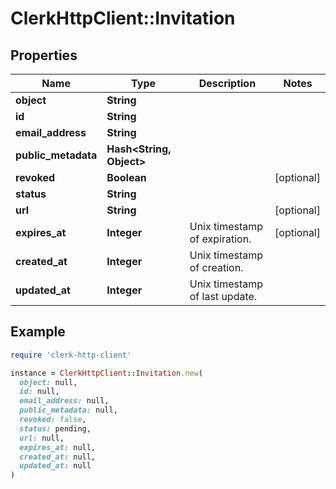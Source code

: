 # ClerkHttpClient::Invitation

## Properties

| Name | Type | Description | Notes |
| ---- | ---- | ----------- | ----- |
| **object** | **String** |  |  |
| **id** | **String** |  |  |
| **email_address** | **String** |  |  |
| **public_metadata** | **Hash&lt;String, Object&gt;** |  |  |
| **revoked** | **Boolean** |  | [optional] |
| **status** | **String** |  |  |
| **url** | **String** |  | [optional] |
| **expires_at** | **Integer** | Unix timestamp of expiration.  | [optional] |
| **created_at** | **Integer** | Unix timestamp of creation.  |  |
| **updated_at** | **Integer** | Unix timestamp of last update.  |  |

## Example

```ruby
require 'clerk-http-client'

instance = ClerkHttpClient::Invitation.new(
  object: null,
  id: null,
  email_address: null,
  public_metadata: null,
  revoked: false,
  status: pending,
  url: null,
  expires_at: null,
  created_at: null,
  updated_at: null
)
```

